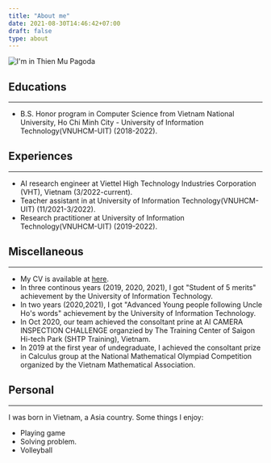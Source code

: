 ```yaml
---
title: "About me"
date: 2021-08-30T14:46:42+07:00
draft: false
type: about
---
```

![I'm in Thien Mu Pagoda](/media/image/about/aboutme.jpg)

## Educations
---
- B.S. Honor program in Computer Science from Vietnam National University, Ho Chi Minh City - University of Information Technology(VNUHCM-UIT) (2018-2022).

## Experiences
---
- AI research engineer at Viettel High Technology Industries Corporation (VHT), Vietnam (3/2022-current).
- Teacher assistant in at University of Information Technology(VNUHCM-UIT) (11/2021-3/2022).
- Research practitioner at  University of Information Technology(VNUHCM-UIT) (2019-2022).


## Miscellaneous
---
- My CV is available at [here](/blog/main/media/pdf/about/CV_TienNguyen.pdf).
- In three continous years (2019, 2020, 2021), I got "Student of 5 merits" achievement by the University of Information Technology.
- In two years (2020,2021), I got "Advanced Young people following Uncle Ho's words" achievement by the University of Information Technology.
- In Oct 2020, our team achieved the consoltant prine at AI CAMERA INSPECTION CHALLENGE organzied by The Training Center of Saigon Hi-tech Park (SHTP Training), Vietnam.
- In 2019 at the first year of undegraduate, I achieved the consoltant prize in Calculus group at the National Mathematical Olympiad Competition organized by the Vietnam Mathematical Association.

## Personal
---
I was born in Vietnam, a Asia country. Some things I enjoy:
- Playing game
- Solving problem.
- Volleyball  




